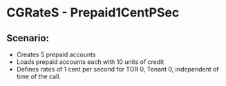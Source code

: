 CGRateS - Prepaid1CentPSec
===========================

Scenario:
--------

* Creates 5 prepaid accounts
* Loads prepaid accounts each with 10 units of credit
* Defines rates of 1 cent per second for TOR 0, Tenant 0, independent of time of the call.

